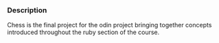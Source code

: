 ### Description

Chess is the final project for the odin project bringing together concepts introduced throughout the ruby section of the course.
